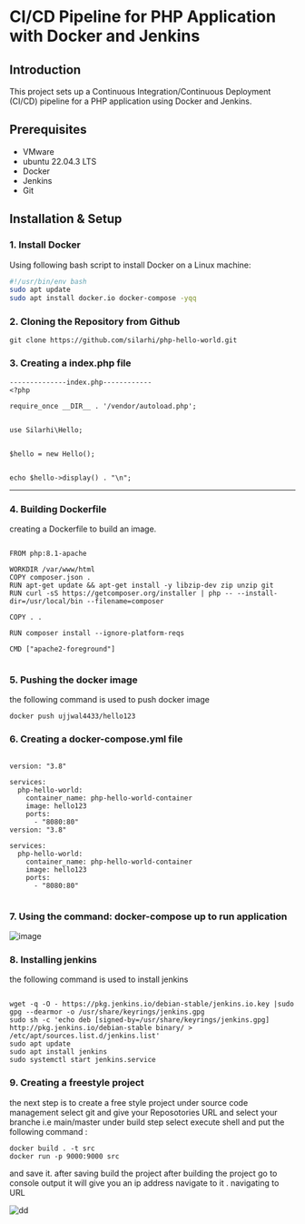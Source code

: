 # CI/CD Pipeline for PHP Application with Docker and Jenkins

## Introduction
This project sets up a Continuous Integration/Continuous Deployment (CI/CD) pipeline for a PHP application using Docker and Jenkins.

## Prerequisites
- VMware
- ubuntu 22.04.3 LTS
- Docker
- Jenkins
- Git

## Installation & Setup

### 1. Install Docker
Using following bash script to install Docker on a Linux machine:

```bash
#!/usr/bin/env bash
sudo apt update
sudo apt install docker.io docker-compose -yqq
```

### 2. Cloning the Repository from Github 
```
git clone https://github.com/silarhi/php-hello-world.git
```

### 3. Creating a index.php file 
```
--------------index.php------------
<?php

require_once __DIR__ . '/vendor/autoload.php';


use Silarhi\Hello;


$hello = new Hello();


echo $hello->display() . "\n";
```
--------------------------------------


### 4. Building Dockerfile 

creating a Dockerfile to build an image. 
```

FROM php:8.1-apache

WORKDIR /var/www/html
COPY composer.json .
RUN apt-get update && apt-get install -y libzip-dev zip unzip git
RUN curl -sS https://getcomposer.org/installer | php -- --install-dir=/usr/local/bin --filename=composer

COPY . .

RUN composer install --ignore-platform-reqs

CMD ["apache2-foreground"]  


```
### 5. Pushing the docker image 
the following command is used to push docker image 
```
docker push ujjwal4433/hello123
```
### 6. Creating a docker-compose.yml file
```

version: "3.8"  

services:
  php-hello-world:
    container_name: php-hello-world-container  
    image: hello123  
    ports:
      - "8080:80"  
version: "3.8"  

services:
  php-hello-world:
    container_name: php-hello-world-container  
    image: hello123  
    ports:
      - "8080:80"  
      

```
### 7. Using the command: docker-compose up to run application

![image](https://github.com/stha008/intuji-devops-internship-challenge/assets/124485115/eeab6160-da64-45d8-b364-de12fe8be6e8)




      
### 8. Installing jenkins 

the following command is used to install jenkins 
```

wget -q -O - https://pkg.jenkins.io/debian-stable/jenkins.io.key |sudo gpg --dearmor -o /usr/share/keyrings/jenkins.gpg
sudo sh -c 'echo deb [signed-by=/usr/share/keyrings/jenkins.gpg] http://pkg.jenkins.io/debian-stable binary/ > /etc/apt/sources.list.d/jenkins.list'
sudo apt update
sudo apt install jenkins
sudo systemctl start jenkins.service

```
### 9. Creating a freestyle project 

the next step is to create a free style project 
under source code management select git and give your Reposotories URL and select your branche i.e main/master
under build step select execute shell and put the following command :
```
docker build . -t src
docker run -p 9000:9000 src
```
and save it. 
after saving build the project 
after building the project go to console output it will give you an ip address navigate to it . 
navigating to URL 

![dd](https://github.com/stha008/intuji-devops-internship-challenge/assets/124485115/fc26a37b-8326-4057-8b34-ddfb940d0e83)






